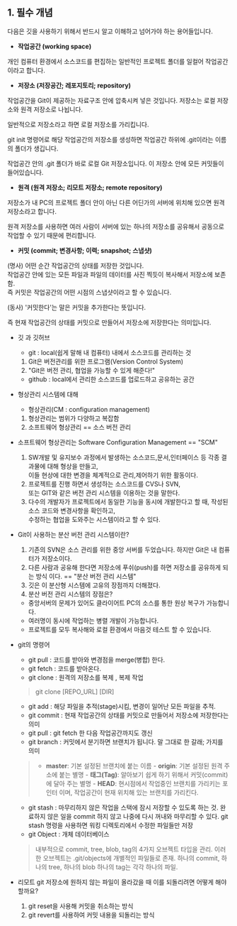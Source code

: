 **1. 필수 개념**
-

다음은 깃을 사용하기 위해서 반드시 알고 이해하고 넘어가야 하는 용어들입니다.

- **작업공간 (working space)**

개인 컴퓨터 환경에서 소스코드를 편집하는 일반적인 프로젝트 폴더를 일컬어 작업공간이라고 합니다.

- **저장소 (저장공간; 레포지토리; repository)**

작업공간을 Git이 제공하는 자료구조 안에 압축시켜 넣은 것입니다. 저장소는 로컬 저장소와 원격 저장소로 나뉩니다.

일반적으로 저장소라고 하면 로컬 저장소를 가리킵니다.

git init 명령어로 해당 작업공간의 저장소를 생성하면 작업공간 하위에 .git이라는 이름의 폴더가 생깁니다.

작업공간 안의 .git 폴더가 바로 로컬 Git 저장소입니다. 이 저장소 안에 모든 커밋들이 들어있습니다.

- **원격 (원격 저장소; 리모트 저장소; remote repository)**

저장소가 내 PC의 프로젝트 폴더 안이 아닌 다른 어딘가의 서버에 위치해 있으면 원격 저장소라고 합니다.

원격 저장소를 사용하면 여러 사람이 서버에 있는 하나의 저장소를 공유해서 공동으로 작업할 수 있기 때문에 편리합니다.

- **커밋 (commit; 변경사항; 이력; snapshot; 스냅샷)**

(명사) 어떤 순간 작업공간의 상태를 저장한 것입니다.<br>작업공간 안에 있는 모든 파일과 파일의 데이터를 사진 찍듯이 복사해서 저장소에 보존함.<br>즉 커밋은 작업공간의 어떤 시점의 스냅샷이라고 할 수 있습니다.

(동사) '커밋한다'는 말은 커밋을 추가한다는 뜻입니다.

 즉 현재 작업공간의 상태를 커밋으로 만들어서 저장소에 저장한다는 의미입니다.

- 깃 과 깃허브


    - git : local(쉽게 말해 내 컴퓨터) 내에서 소스코드를 관리하는 것
    1. Git은 버전관리를 위한 프로그램(Version Control System)
    2. "Git은 버전 관리, 협업을 가능할 수 있게 해준다!"
    - github : local에서 관리한 소스코드를 업로드하고 공유하는 공간

- 형상관리 시스템에 대해

    - 형상관리(CM : configuration management)
    1. 형상관리는 범위가 다양하고 복잡함
    2. 소프트웨어 형상관리 == 소스 버전 관리
    

- 소프트웨어 형상관리는 Software Configuration Management == "SCM"
    1. SW개발 및 유지보수 과정에서 발생하는 소스코드,문서,인터페이스 등 각종 결과물에 대해 형상을 만들고,                                                                              
    이들 현상에 대한 변경을 체계적으로 관리,제어하기 위한 활동이다.
    2. 프로젝트를 진행 하면서 생성하는 소스코드를 CVS나 SVN, <br>또는 GIT와 같은 버전 관리 시스템을 이용하는 것을 말한다.
    3. 다수의 개발자가 프로젝트에서 동일한 기능을 동시에 개발한다고 할 때, 작성된 소스 코드와 변경사항을 확인하고,<br>수정하는 협업을 도와주는 시스템이라고 할 수 있다.

- Git이 사용하는 분산 버전 관리 시스템이란?
    1. 기존의 SVN은 소스 관리를 위한 중앙 서버를 두었습니다. 하지만 Git은 내 컴퓨터가 저장소이다.
    2. 다른 사람과 공유해 한다면 저장소에 푸쉬(push)를 하면 저장소를 공유하게 되는 방식 이다. == "분산 버전 관리 시스템"
    3. 깃은 이 분산형 시스템에 고유의 장점까지 더해졌다.
    4. 분산 버전 관리 시스템의 장점은?
    - 중앙서버의 문제가 있어도 클라이어트 PC의 소스를 통한 원상 복구가 가능합니다.
    - 여러명이 동시에 작업하는 병렬 개발이 가능합니다.
    - 프로젝트를 모두 복사해와 로컬 환경에서 마음것 테스트 할 수 있습니다.

- git의 명령어
    - git pull : 코드를 받아와 변경점을 merge(병합) 한다.
    - git fetch : 코드를 받아온다.
    - git clone : 원격의 저장소를 복제 , 복제 작업

  > git clone [REPO_URL] [DIR]


    - git add : 해당 파일을 추적(stage)시킴, 변경이 일어난 모든 파일을 추적.
    - git commit : 현재 작업공간의 상태를 커밋으로 만들어서 저장소에 저장한다는 의미
    - git pull : git fetch 한 다음 작업공간까지도 갱신
    - git branch : 커밋에서 분기하면 브랜치가 됩니다. 말 그대로 한 갈래; 가지를 의미

  > - **master**: 기본 설정된 브랜치에 붙는 이름                                                                                                                                                                                - **origin**: 기본 설정된 원격 주소에 붙는 별명                                                                                                                                                                             - **태그(Tag)**: 알아보기 쉽게 하기 위해서 커밋(commit)에 달아 주는 별명                                                                                                                                       - **HEAD**: 현시점에서 작업중인 브랜치를 가리키는 포인터 이며, 작업공간이 현재 위치해 있는 브랜치를 가리킨다.

    - git stash : 마무리하지 않은 작업을 스택에 잠시 저장할 수 있도록 하는 것.
      완료하지 않은 일을 commit 하지 않고 나중에 다시 꺼내와 마무리할 수 있다.                                                                                                                         git stash 명령을 사용하면 워킹 디렉토리에서 수정한 파일들만 저장
    - git Object : 개체 데이터베이스

  > 내부적으로 commit, tree, blob, tag의 4가지 오브젝트 타입을 관리.                                                                                                                                       이러한 오브젝트는 .git/objects에 개별적인 파일들로 존재.                                                                                                                                                    하나의 commit, 하나의 tree, 하나의 blob 하나의 tag는 각각 하나의 파일.

- 리모트 git 저장소에 원하지 않는 파일이 올라갔을 때 이를 되돌리려면 어떻게 해야 할까요?
    1. git reset을 사용해 커밋을 취소하는 방식
    2. git revert를 사용하여 커밋 내용을 되돌리는 방식